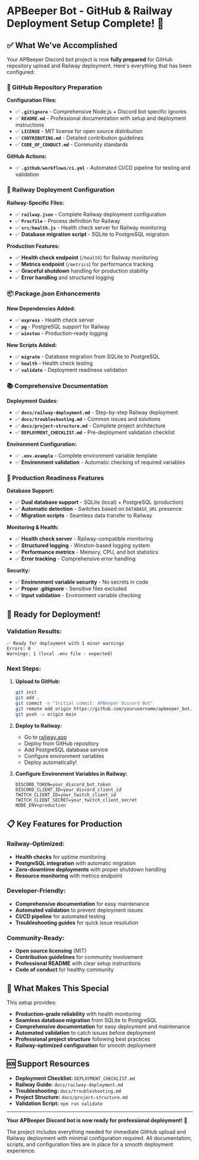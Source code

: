 # APBeeper Bot - GitHub & Railway Deployment Setup Complete! 🎉

## ✅ What We've Accomplished

Your APBeeper Discord bot project is now **fully prepared** for GitHub repository upload and Railway deployment. Here's everything that has been configured:

### 🐙 GitHub Repository Preparation

**Configuration Files:**
- ✅ **`.gitignore`** - Comprehensive Node.js + Discord bot specific ignores
- ✅ **`README.md`** - Professional documentation with setup and deployment instructions
- ✅ **`LICENSE`** - MIT license for open source distribution
- ✅ **`CONTRIBUTING.md`** - Detailed contribution guidelines
- ✅ **`CODE_OF_CONDUCT.md`** - Community standards

**GitHub Actions:**
- ✅ **`.github/workflows/ci.yml`** - Automated CI/CD pipeline for testing and validation

### 🚂 Railway Deployment Configuration

**Railway-Specific Files:**
- ✅ **`railway.json`** - Complete Railway deployment configuration
- ✅ **`Procfile`** - Process definition for Railway
- ✅ **`src/health.js`** - Health check server for Railway monitoring
- ✅ **Database migration script** - SQLite to PostgreSQL migration

**Production Features:**
- ✅ **Health check endpoint** (`/health`) for Railway monitoring
- ✅ **Metrics endpoint** (`/metrics`) for performance tracking
- ✅ **Graceful shutdown** handling for production stability
- ✅ **Error handling** and structured logging

### 📦 Package.json Enhancements

**New Dependencies Added:**
- ✅ **`express`** - Health check server
- ✅ **`pg`** - PostgreSQL support for Railway
- ✅ **`winston`** - Production-ready logging

**New Scripts Added:**
- ✅ **`migrate`** - Database migration from SQLite to PostgreSQL
- ✅ **`health`** - Health check testing
- ✅ **`validate`** - Deployment readiness validation

### 📚 Comprehensive Documentation

**Deployment Guides:**
- ✅ **`docs/railway-deployment.md`** - Step-by-step Railway deployment
- ✅ **`docs/troubleshooting.md`** - Common issues and solutions
- ✅ **`docs/project-structure.md`** - Complete project architecture
- ✅ **`DEPLOYMENT_CHECKLIST.md`** - Pre-deployment validation checklist

**Environment Configuration:**
- ✅ **`.env.example`** - Complete environment variable template
- ✅ **Environment validation** - Automatic checking of required variables

### 🔧 Production Readiness Features

**Database Support:**
- ✅ **Dual database support** - SQLite (local) + PostgreSQL (production)
- ✅ **Automatic detection** - Switches based on `DATABASE_URL` presence
- ✅ **Migration scripts** - Seamless data transfer to Railway

**Monitoring & Health:**
- ✅ **Health check server** - Railway-compatible monitoring
- ✅ **Structured logging** - Winston-based logging system
- ✅ **Performance metrics** - Memory, CPU, and bot statistics
- ✅ **Error tracking** - Comprehensive error handling

**Security:**
- ✅ **Environment variable security** - No secrets in code
- ✅ **Proper .gitignore** - Sensitive files excluded
- ✅ **Input validation** - Environment variable checking

## 🚀 Ready for Deployment!

### Validation Results:
```
✅ Ready for deployment with 1 minor warnings
Errors: 0
Warnings: 1 (local .env file - expected)
```

### Next Steps:

1. **Upload to GitHub:**
   ```bash
   git init
   git add .
   git commit -m "Initial commit: APBeeper Discord Bot"
   git remote add origin https://github.com/yourusername/apbeeper_bot.git
   git push -u origin main
   ```

2. **Deploy to Railway:**
   - Go to [railway.app](https://railway.app)
   - Deploy from GitHub repository
   - Add PostgreSQL database service
   - Configure environment variables
   - Deploy automatically!

3. **Configure Environment Variables in Railway:**
   ```
   DISCORD_TOKEN=your_discord_bot_token
   DISCORD_CLIENT_ID=your_discord_client_id
   TWITCH_CLIENT_ID=your_twitch_client_id
   TWITCH_CLIENT_SECRET=your_twitch_client_secret
   NODE_ENV=production
   ```

## 📋 Key Features for Production

### Railway-Optimized:
- **Health checks** for uptime monitoring
- **PostgreSQL integration** with automatic migration
- **Zero-downtime deployments** with proper shutdown handling
- **Resource monitoring** with metrics endpoint

### Developer-Friendly:
- **Comprehensive documentation** for easy maintenance
- **Automated validation** to prevent deployment issues
- **CI/CD pipeline** for automated testing
- **Troubleshooting guides** for quick issue resolution

### Community-Ready:
- **Open source licensing** (MIT)
- **Contribution guidelines** for community involvement
- **Professional README** with clear setup instructions
- **Code of conduct** for healthy community

## 🎯 What Makes This Special

This setup provides:
- **Production-grade reliability** with health monitoring
- **Seamless database migration** from SQLite to PostgreSQL
- **Comprehensive documentation** for easy deployment and maintenance
- **Automated validation** to catch issues before deployment
- **Professional project structure** following best practices
- **Railway-optimized configuration** for smooth deployment

## 🆘 Support Resources

- **Deployment Checklist:** `DEPLOYMENT_CHECKLIST.md`
- **Railway Guide:** `docs/railway-deployment.md`
- **Troubleshooting:** `docs/troubleshooting.md`
- **Project Structure:** `docs/project-structure.md`
- **Validation Script:** `npm run validate`

---

**Your APBeeper Discord bot is now ready for professional deployment!** 🚀

The project includes everything needed for immediate GitHub upload and Railway deployment with minimal configuration required. All documentation, scripts, and configuration files are in place for a smooth deployment experience.
